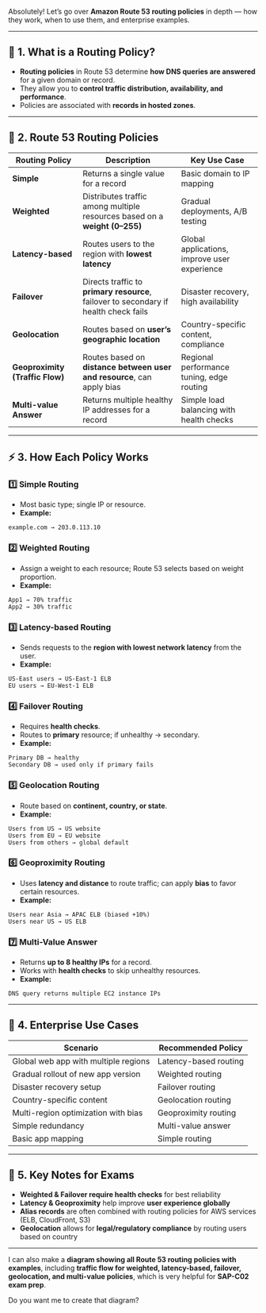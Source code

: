 Absolutely! Let’s go over **Amazon Route 53 routing policies** in depth — how they work, when to use them, and enterprise examples.

---

## 🧭 1. What is a Routing Policy?

- **Routing policies** in Route 53 determine **how DNS queries are answered** for a given domain or record.
- They allow you to **control traffic distribution, availability, and performance**.
- Policies are associated with **records in hosted zones**.

---

## 🔹 2. Route 53 Routing Policies

| Routing Policy                  | Description                                                                          | Key Use Case                                 |
| ------------------------------- | ------------------------------------------------------------------------------------ | -------------------------------------------- |
| **Simple**                      | Returns a single value for a record                                                  | Basic domain to IP mapping                   |
| **Weighted**                    | Distributes traffic among multiple resources based on a **weight (0–255)**           | Gradual deployments, A/B testing             |
| **Latency-based**               | Routes users to the region with **lowest latency**                                   | Global applications, improve user experience |
| **Failover**                    | Directs traffic to **primary resource**, failover to secondary if health check fails | Disaster recovery, high availability         |
| **Geolocation**                 | Routes based on **user’s geographic location**                                       | Country-specific content, compliance         |
| **Geoproximity (Traffic Flow)** | Routes based on **distance between user and resource**, can apply bias               | Regional performance tuning, edge routing    |
| **Multi-value Answer**          | Returns multiple healthy IP addresses for a record                                   | Simple load balancing with health checks     |

---

## ⚡ 3. How Each Policy Works

### 1️⃣ Simple Routing

- Most basic type; single IP or resource.
- **Example:**

```
example.com → 203.0.113.10
```

### 2️⃣ Weighted Routing

- Assign a weight to each resource; Route 53 selects based on weight proportion.
- **Example:**

```
App1 → 70% traffic
App2 → 30% traffic
```

### 3️⃣ Latency-based Routing

- Sends requests to the **region with lowest network latency** from the user.
- **Example:**

```
US-East users → US-East-1 ELB
EU users → EU-West-1 ELB
```

### 4️⃣ Failover Routing

- Requires **health checks**.
- Routes to **primary** resource; if unhealthy → secondary.
- **Example:**

```
Primary DB → healthy
Secondary DB → used only if primary fails
```

### 5️⃣ Geolocation Routing

- Route based on **continent, country, or state**.
- **Example:**

```
Users from US → US website
Users from EU → EU website
Users from others → global default
```

### 6️⃣ Geoproximity Routing

- Uses **latency and distance** to route traffic; can apply **bias** to favor certain resources.
- **Example:**

```
Users near Asia → APAC ELB (biased +10%)
Users near US → US ELB
```

### 7️⃣ Multi-Value Answer

- Returns **up to 8 healthy IPs** for a record.
- Works with **health checks** to skip unhealthy resources.
- **Example:**

```
DNS query returns multiple EC2 instance IPs
```

---

## 🔹 4. Enterprise Use Cases

| Scenario                             | Recommended Policy    |
| ------------------------------------ | --------------------- |
| Global web app with multiple regions | Latency-based routing |
| Gradual rollout of new app version   | Weighted routing      |
| Disaster recovery setup              | Failover routing      |
| Country-specific content             | Geolocation routing   |
| Multi-region optimization with bias  | Geoproximity routing  |
| Simple redundancy                    | Multi-value answer    |
| Basic app mapping                    | Simple routing        |

---

## 🧾 5. Key Notes for Exams

- **Weighted & Failover require health checks** for best reliability
- **Latency & Geoproximity** help improve **user experience globally**
- **Alias records** are often combined with routing policies for AWS services (ELB, CloudFront, S3)
- **Geolocation** allows for **legal/regulatory compliance** by routing users based on country

---

I can also make a **diagram showing all Route 53 routing policies with examples**, including **traffic flow for weighted, latency-based, failover, geolocation, and multi-value policies**, which is very helpful for **SAP-C02 exam prep**.

Do you want me to create that diagram?
